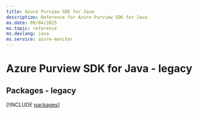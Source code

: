 ```yaml
---
title: Azure Purview SDK for Java
description: Reference for Azure Purview SDK for Java
ms.date: 09/04/2025
ms.topic: reference
ms.devlang: java
ms.service: azure-monitor
---
```

# Azure Purview SDK for Java - legacy
## Packages - legacy
[!INCLUDE [packages](purview-index.md)]